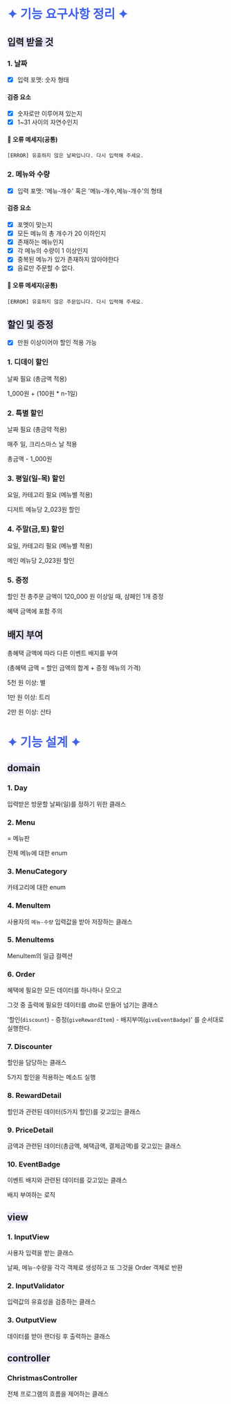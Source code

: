 # <span style="color:#4162E6">✦ 기능 요구사항 정리 ✦</span>


## <span style="background-color:#E6E6FA">입력 받을 것</span>

### 1. 날짜

- [x] 입력 포맷: 숫자 형태

#### 검증 요소

- [x] 숫자로만 이루어져 있는지
- [x] 1~31 사이의 자연수인지

#### 🚨 오류 메세지(공통)

`[ERROR] 유효하지 않은 날짜입니다. 다시 입력해 주세요.`


### 2. 메뉴와 수량

- [x] 입력 포맷: '메뉴-개수' 혹은 '메뉴-개수,메뉴-개수'의 형태

#### 검증 요소

- [x] 포멧이 맞는지
- [x] 모든 메뉴의 총 개수가 20 이하인지
- [x] 존재하는 메뉴인지
- [x] 각 메뉴의 수량이 1 이상인지
- [x] 중복된 메뉴가 있가 존재하지 않아야한다
- [x] 음료만 주문할 수 없다.

#### 🚨 오류 메세지(공통)

`[ERROR] 유효하지 않은 주문입니다. 다시 입력해 주세요.`

## <span style="background-color:#E6E6FA">할인 및 증정</span>

- [x] 만원 이상이어야 할인 적용 가능

### 1. 디데이 할인

날짜 필요 (총금액 적용)

1_000원 + (100원 * n-1일)

### 2. 특별 할인

날짜 필요 (총금약 적용)

매주 일, 크리스마스 날 적용

총금액 - 1_000원

### 3. 평일(일-목) 할인

요일, 카테고리 필요 (메뉴별 적용)

디저트 메뉴당 2_023원 할인

### 4. 주말(금,토) 할인

요일, 카테고리 필요 (메뉴별 적용)

메인 메뉴당 2_023원 할인

### 5. 증정

할인 전 총주문 금액이 120_000 원 이상일 때, 샴페인 1개 증정

혜택 금액에 포함 주의

## <span style="background-color:#E6E6FA">배지 부여</span>

총혜택 금액에 따라 다른 이벤트 배지를 부여

(총혜택 금액 = 할인 금액의 합계 + 증정 메뉴의 가격)

5천 원 이상: 별

1만 원 이상: 트리

2만 원 이상: 산타

# <span style="color:#4162E6"> ✦ 기능 설계 ✦ </span>

## <span style="background-color:#E6E6FA">domain</span>

### 1. Day

입력받은 방문할 날짜(일)를 정하기 위한 클래스

### 2. Menu

= 메뉴판

전체 메뉴에 대한 enum

### 3. MenuCategory

카테고리에 대한 enum

### 4. MenuItem

사용자의 `메뉴-수량` 입력값을 받아 저장하는 클래스

### 5. MenuItems

MenuItem의 일급 컬렉션

### 6. Order

혜택에 필요한 모든 데이터를 하나하나 모으고 

그것 중 출력에 필요한 데이터를 dto로 만들어 넘기는 클래스

'할인(`discount`) - 증정(`giveRewardItem`) - 배지부여(`giveEventBadge`)' 를 순서대로 실행한다.

### 7. Discounter

할인을 담당하는 클래스

5가지 할인을 적용하는 메소드 실행

### 8. RewardDetail

할인과 관련된 데이터(5가지 할인)를 갖고있는 클래스

### 9. PriceDetail

금액과 관련된 데이터(총금액, 혜택금액, 결제금액)를 갖고있는 클래스

### 10. EventBadge

이벤트 배지와 관련된 데이터를 갖고있는 클래스

배지 부여하는 로직

## <span style="background-color:#E6E6FA">view</span>

### 1. InputView

사용자 입력을 받는 클래스

날짜, 메뉴-수량을 각각 객체로 생성하고 또 그것을 Order 객체로 반환

### 2. InputValidator

입력값의 유효성을 검증하는 클래스

### 3. OutputView

데이터를 받아 랜더링 후 출력하는 클래스

## <span style="background-color:#E6E6FA">controller</span>

### ChristmasController

전체 프로그램의 흐름을 제어하는 클래스
